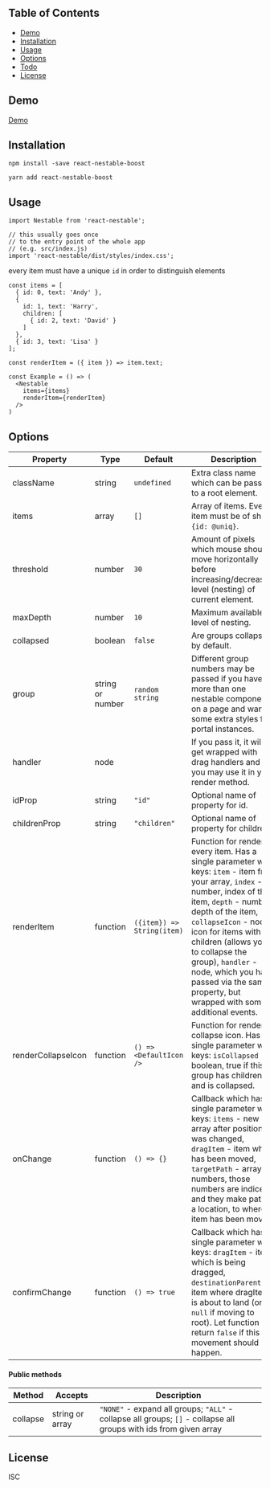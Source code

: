 ## Table of Contents

- [Demo](#demo)
- [Installation](#installation)
- [Usage](#usage)
- [Options](#options)
- [Todo](#todo)
- [License](#license)



## Demo

[Demo](https://primetwig.github.io/react-nestable/dist/example/)


## Installation

```
npm install -save react-nestable-boost

yarn add react-nestable-boost
```

## Usage

```
import Nestable from 'react-nestable';

// this usually goes once
// to the entry point of the whole app
// (e.g. src/index.js)
import 'react-nestable/dist/styles/index.css';
```
every item must have a unique `id` in order to distinguish elements
```
const items = [
  { id: 0, text: 'Andy' },
  {
    id: 1, text: 'Harry',
    children: [
      { id: 2, text: 'David' }
    ]
  },
  { id: 3, text: 'Lisa' }
];

const renderItem = ({ item }) => item.text;

const Example = () => (
  <Nestable
    items={items}
    renderItem={renderItem}
  />
)
```

## Options

| Property | Type | Default | Description |
|----------|------|---------|-------------|
| className | string | `undefined` | Extra class name which can be passed to a root element. |
| items | array | `[]` | Array of items. Every item must be of shape `{id: @uniq}`. |
| threshold | number | `30` | Amount of pixels which mouse should move horizontally before increasing/decreasing level (nesting) of current element. |
| maxDepth | number | `10` | Maximum available level of nesting. |
| collapsed | boolean | `false` | Are groups collapsed by default. |
| group | string or number | `random string` | Different group numbers may be passed if you have more than one nestable component on a page and want some extra styles for portal instances. |
| handler | node | | If you pass it, it will get wrapped with drag handlers and you may use it in your render method. |
| idProp | string | `"id"` | Optional name of property for id. |
| childrenProp | string | `"children"` | Optional name of property for children. |
| renderItem | function | `({item}) => String(item)` | Function for rendering every item. Has a single parameter with keys: `item` - item from your array, `index` - number, index of the item, `depth` - number, depth of the item, `collapseIcon` - node, icon for items with children (allows you to collapse the group), `handler` - node, which you have passed via the same property, but wrapped with some additional events. |
| renderCollapseIcon | function | `() => <DefaultIcon />` | Function for rendering collapse icon. Has a single parameter with keys: `isCollapsed` - boolean, true if this group has children and is collapsed. |
| onChange | function | `() => {}` | Callback which has a single parameter with keys: `items` - new array after position was changed, `dragItem` - item which has been moved, `targetPath` - array of numbers, those numbers are indices and they make path to a location, to where item has been moved. |
| confirmChange | function | `() => true` | Callback which has a single parameter with keys: `dragItem` - item which is being dragged, `destinationParent` - item where dragItem is about to land (or `null` if moving to root). Let function return `false` if this movement should not happen. |

#### Public methods

| Method | Accepts | Description |
|--------|---------|-------------|
| collapse | string or array | `"NONE"` - expand all groups; `"ALL"` - collapse all groups; `[]` - collapse all groups with ids from given array |

## License

ISC
